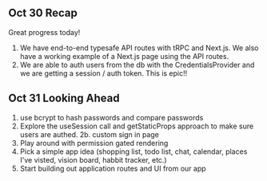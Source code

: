 ## Oct 30 Recap

Great progress today!

1. We have end-to-end typesafe API routes with tRPC and Next.js. We also have a working example of a Next.js page using the API routes.
2. We are able to auth users from the db with the CredentialsProvider and we are getting a session / auth token. This is epic!!

## Oct 31 Looking Ahead

1. use bcrypt to hash passwords and compare passwords
2. Explore the useSession call and getStaticProps approach to make sure users are authed.
   2b. custom sign in page
3. Play around with permission gated rendering
4. Pick a simple app idea (shopping list, todo list, chat, calendar, places I've visted, vision board, habbit tracker, etc.)
5. Start building out application routes and UI from our app
